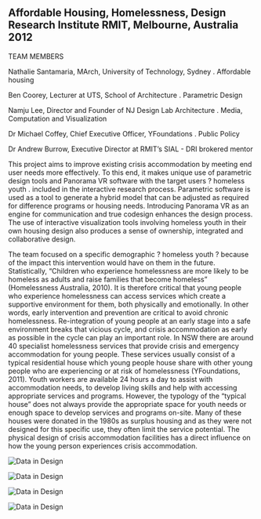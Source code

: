 ## Affordable Housing, Homelessness, Design Research Institute RMIT, Melbourne, Australia 2012

TEAM MEMBERS

Nathalie Santamaria, MArch, University of Technology, Sydney . Affordable housing 

Ben Coorey, Lecturer at UTS, School of Architecture . Parametric Design 

Namju Lee, Director and Founder of NJ Design Lab Architecture . Media, Computation and Visualization 

Dr Michael Coffey, Chief Executive Officer, YFoundations . Public Policy 

Dr Andrew Burrow, Executive Director at RMIT’s SIAL - DRI brokered mentor


This project aims to improve existing crisis accommodation by meeting end user needs more effectively. To this end, it makes unique use of parametric design tools and Panorama VR software with the target users ? homeless youth . included in the interactive research process. Parametric software is used as a tool to generate a hybrid model that can be adjusted as required for difference programs or housing needs. Introducing Panorama VR as an engine for communication and true codesign enhances the design process. The use of interactive visualization tools involving homeless youth in their own housing design also produces a sense of ownership, integrated and collaborative design.

The team focused on a specific demographic ? homeless youth ? because of the impact this intervention would have on them in the future. Statistically, “Children who experience homelessness are more likely to be homeless as adults and raise families that become homeless” (Homelessness Australia, 2010). It is therefore critical that young people who experience homelessness can access services which create a supportive environment for them, both physically and emotionally. In other words, early intervention and prevention are critical to avoid chronic homelessness. Re-integration of young people at an early stage into a safe environment breaks that vicious cycle, and crisis accommodation as early as possible in the cycle can play an important role. In NSW there are around 40 specialist homelessness services that provide crisis and emergency accommodation for young people. These services usually consist of a typical residential house which young people house share with other young people who are experiencing or at risk of homelessness (YFoundations, 2011). Youth workers are available 24 hours a day to assist with accommodation needs, to develop living skills and help with accessing appropriate services and programs. However, the typology of the “typical house” does not always provide the appropriate space for youth needs or enough space to develop services and programs on-site. Many of these houses were donated in the 1980s as surplus housing and as they were not designed for this specific use, they often limit the service potential. The physical design of crisis accommodation facilities has a direct influence on how the young person experiences crisis accommodation.


![Data in Design](https://namjulee.github.io/njs-lab-public/project/2012-homelessness-exhibition/2012-homelessness-exhibition.jpg)

![Data in Design](https://namjulee.github.io/njs-lab-public/project/2012-homelessness-exhibition/2012-homelessness-exhibition-01.jpg)

![Data in Design](https://namjulee.github.io/njs-lab-public/project/2012-homelessness-exhibition/2012-homelessness-exhibition-02.jpg)

![Data in Design](https://namjulee.github.io/njs-lab-public/project/2012-homelessness-exhibition/2012-homelessness-exhibition-03.jpg)